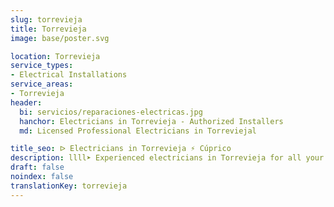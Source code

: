```yaml
---
slug: torrevieja
title: Torrevieja
image: base/poster.svg

location: Torrevieja
service_types:
- Electrical Installations
service_areas:
- Torrevieja
header:
  bi: servicios/reparaciones-electricas.jpg
  hanchor: Electricians in Torrevieja - Authorized Installers
  md: Licensed Professional Electricians in Torreviejal

title_seo: ᐅ Electricians in Torrevieja ⚡️ Cúprico
description: llll➤ Experienced electricians in Torrevieja for all your electrical needs. Fast, efficient and reliable service ✅ Contact us!
draft: false
noindex: false
translationKey: torrevieja
---
```

